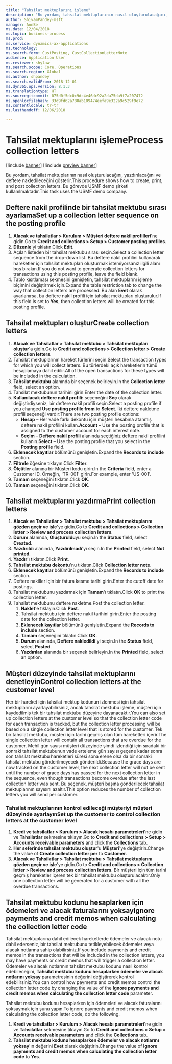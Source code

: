 ```yaml
--- 
title: "Tahsilat mektuplarını işleme"
description: "Bu yordam, tahsilat mektuplarının nasıl oluşturulacağını, yazdırılacağını ve deftere nakledileceğini gösterir."
author: ShivamPandey-msft
manager: AnnBe
ms.date: 12/04/2018
ms.topic: business-process
ms.prod: 
ms.service: dynamics-ax-applications
ms.technology: 
ms.search.form: CustPosting, CustCollectionLetterNote
audience: Application User
ms.reviewer: shylaw
ms.search.scope: Core, Operations
ms.search.region: Global
ms.author: shpandey
ms.search.validFrom: 2018-12-01
ms.dyn365.ops.version: 8.1.3
ms.translationtype: HT
ms.sourcegitcommit: 075d0f5dc0c9dc4e46dc92a2da75da9f7a207472
ms.openlocfilehash: 33d9fd62a780ab109474eefa9e322a9c529f9e72
ms.contentlocale: tr-tr
ms.lasthandoff: 12/06/2018

---
```

# <a name="process-collection-letters"></a><span data-ttu-id="579a3-103">Tahsilat mektuplarını işleme</span><span class="sxs-lookup"><span data-stu-id="579a3-103">Process collection letters</span></span>

[!include [banner](../../includes/banner.md)]
[!include [preview banner](../../includes/preview-banner.md)]

<span data-ttu-id="579a3-104">Bu yordam, tahsilat mektuplarının nasıl oluşturulacağını, yazdırılacağını ve deftere nakledileceğini gösterir.</span><span class="sxs-lookup"><span data-stu-id="579a3-104">This procedure shows how to create, print, and post collection letters.</span></span> <span data-ttu-id="579a3-105">Bu görevde USMF demo şirketi kullanılmaktadır.</span><span class="sxs-lookup"><span data-stu-id="579a3-105">This task uses the USMF demo company.</span></span>

## <a name="set-up-a-collection-letter-sequence-on-the-posting-profile"></a><span data-ttu-id="579a3-106">Deftere nakil profilinde bir tahsilat mektubu sırası ayarlama</span><span class="sxs-lookup"><span data-stu-id="579a3-106">Set up a collection letter sequence on the posting profile</span></span>
1. <span data-ttu-id="579a3-107">**Alacak ve tahsilatlar > Kurulum > Müşteri deftere nakil profilleri**'ne gidin.</span><span class="sxs-lookup"><span data-stu-id="579a3-107">Go to **Credit and collections > Setup > Customer posting profiles**.</span></span>
2. <span data-ttu-id="579a3-108">**Düzenle**'yi tıklatın.</span><span class="sxs-lookup"><span data-stu-id="579a3-108">Click **Edit**.</span></span>
3. <span data-ttu-id="579a3-109">Açılan listeden bir tahsilat mektubu sırası seçin.</span><span class="sxs-lookup"><span data-stu-id="579a3-109">Select a collection letter sequence from the drop-down list.</span></span> <span data-ttu-id="579a3-110">Bu deftere nakil profilini kullanarak hareketler için tahsilat mektupları oluşturmak istemiyorsanız ilgili alanı boş bırakın.</span><span class="sxs-lookup"><span data-stu-id="579a3-110">If you do not want to generate collection letters for transactions using this posting profile, leave the field blank.</span></span>  
4. <span data-ttu-id="579a3-111">Tablo kısıtlaması sekmesini genişletin, tahsilat mektuplarını işleme biçimini değiştirmek için.</span><span class="sxs-lookup"><span data-stu-id="579a3-111">Expand the table restriction tab to change the way that collection letters are processed.</span></span> <span data-ttu-id="579a3-112">Bu alan **Evet** olarak ayarlanırsa, bu deftere nakil profili için tahsilat mektupları oluşturulur.</span><span class="sxs-lookup"><span data-stu-id="579a3-112">If this field is set to **Yes**, then collection letters will be created for this posting profile.</span></span>  

## <a name="create-collection-letters"></a><span data-ttu-id="579a3-113">Tahsilat mektupları oluştur</span><span class="sxs-lookup"><span data-stu-id="579a3-113">Create collection letters</span></span>
1. <span data-ttu-id="579a3-114">**Alacak ve Tahsilatlar > Tahsilat mektubu > Tahsilat mektupları oluştur**'a gidin.</span><span class="sxs-lookup"><span data-stu-id="579a3-114">Go to **Credit and collections > Collection letter > Create collection letters**.</span></span>
2. <span data-ttu-id="579a3-115">Tahsilat mektuplarının hareket türlerini seçin.</span><span class="sxs-lookup"><span data-stu-id="579a3-115">Select the transaction types for which you will collect letters.</span></span> <span data-ttu-id="579a3-116">Bu türlerdeki açık hareketlerin tümü hesaplamaya dahil edilir.</span><span class="sxs-lookup"><span data-stu-id="579a3-116">All of the open transactions for these types will be included in the calculation.</span></span>  
2. <span data-ttu-id="579a3-117">**Tahsilat mektubu** alanında bir seçenek belirleyin.</span><span class="sxs-lookup"><span data-stu-id="579a3-117">In the **Collection letter** field, select an option.</span></span>
3. <span data-ttu-id="579a3-118">Tahsilat mektubunun tarihini girin.</span><span class="sxs-lookup"><span data-stu-id="579a3-118">Enter the date of the collection letter.</span></span>
4. <span data-ttu-id="579a3-119">**Kullanılacak deftere nakil profili:** seçeneğini **Seç** olarak değiştirdiyseniz, bir deftere nakil profili seçin.</span><span class="sxs-lookup"><span data-stu-id="579a3-119">Select a posting profile if you changed **Use posting profile from** to **Select**.</span></span> <span data-ttu-id="579a3-120">İki deftere nakletme profili seçeneği vardır:</span><span class="sxs-lookup"><span data-stu-id="579a3-120">There are two posting profile options:</span></span>   
   - <span data-ttu-id="579a3-121">**Hesap** – Her vade farkı dekontu için müşteri hesabına atanmış deftere nakil profilini kullan.</span><span class="sxs-lookup"><span data-stu-id="579a3-121">**Account** – Use the posting profile that is assigned to the customer account for each interest note.</span></span>   
   - <span data-ttu-id="579a3-122">**Seçim** – **Deftere nakil profili** alanında seçtiğiniz deftere nakil profilini kullanın.</span><span class="sxs-lookup"><span data-stu-id="579a3-122">**Select** – Use the posting profile that you select in the **Posting profile** field.</span></span>  
5. <span data-ttu-id="579a3-123">**Eklenecek kayıtlar** bölümünü genişletin.</span><span class="sxs-lookup"><span data-stu-id="579a3-123">Expand the **Records to include** section.</span></span>
6. <span data-ttu-id="579a3-124">**Filtrele** öğesine tıklayın.</span><span class="sxs-lookup"><span data-stu-id="579a3-124">Click **Filter**.</span></span>
7. <span data-ttu-id="579a3-125">**Ölçütler** alanına bir Müşteri kodu girin.</span><span class="sxs-lookup"><span data-stu-id="579a3-125">In the **Criteria** field, enter a Customer ID.</span></span> <span data-ttu-id="579a3-126">Örneğin, 'TR-001' girin.</span><span class="sxs-lookup"><span data-stu-id="579a3-126">For example, enter 'US-001'.</span></span>
8. <span data-ttu-id="579a3-127">**Tamam** seçeneğini tıklatın.</span><span class="sxs-lookup"><span data-stu-id="579a3-127">Click **OK**.</span></span>
9. <span data-ttu-id="579a3-128">**Tamam** seçeneğini tıklatın.</span><span class="sxs-lookup"><span data-stu-id="579a3-128">Click **OK**.</span></span>

## <a name="print-collection-letters"></a><span data-ttu-id="579a3-129">Tahsilat mektuplarını yazdırma</span><span class="sxs-lookup"><span data-stu-id="579a3-129">Print collection letters</span></span>
1. <span data-ttu-id="579a3-130">**Alacak ve Tahsilatlar > Tahsilat mektubu > Tahsilat mektuplarını gözden geçir ve işle**'ye gidin.</span><span class="sxs-lookup"><span data-stu-id="579a3-130">Go to **Credit and collections > Collection letter > Review and process collection letters**.</span></span>
2. <span data-ttu-id="579a3-131">**Durum** alanında, **Oluşturuldu**yu seçin.</span><span class="sxs-lookup"><span data-stu-id="579a3-131">In the **Status** field, select **Created**.</span></span>
3. <span data-ttu-id="579a3-132">**Yazdırıldı** alanında, **Yazdırılmadı**'yı seçin.</span><span class="sxs-lookup"><span data-stu-id="579a3-132">In the **Printed** field, select **Not printed**.</span></span>
4. <span data-ttu-id="579a3-133">**Yazdır**'ı tıklatın.</span><span class="sxs-lookup"><span data-stu-id="579a3-133">Click **Print**.</span></span>
5. <span data-ttu-id="579a3-134">**Tahsilat mektubu dekontu**'nu tıklatın.</span><span class="sxs-lookup"><span data-stu-id="579a3-134">Click **Collection letter note**.</span></span>
6. <span data-ttu-id="579a3-135">**Eklenecek kayıtlar** bölümünü genişletin.</span><span class="sxs-lookup"><span data-stu-id="579a3-135">Expand the **Records to include** section.</span></span>
7. <span data-ttu-id="579a3-136">Deftere nakiller için bir fatura kesme tarihi girin.</span><span class="sxs-lookup"><span data-stu-id="579a3-136">Enter the cutoff date for postings.</span></span>
8. <span data-ttu-id="579a3-137">Tahsilat mektubunu yazdırmak için **Tamam**'ı tıklatın.</span><span class="sxs-lookup"><span data-stu-id="579a3-137">Click **OK** to print the collection letter.</span></span>
9. <span data-ttu-id="579a3-138">Tahsilat mektubunu deftere nakletme.</span><span class="sxs-lookup"><span data-stu-id="579a3-138">Post the collection letter.</span></span>
   1. <span data-ttu-id="579a3-139">**Naklet**'e tıklayın.</span><span class="sxs-lookup"><span data-stu-id="579a3-139">Click **Post**.</span></span>
   2. <span data-ttu-id="579a3-140">Tahsilat mektubu için deftere nakil tarihini girin.</span><span class="sxs-lookup"><span data-stu-id="579a3-140">Enter the posting date for the collection letter.</span></span>
   3. <span data-ttu-id="579a3-141">**Eklenecek kayıtlar** bölümünü genişletin.</span><span class="sxs-lookup"><span data-stu-id="579a3-141">Expand the **Records to include** section.</span></span>
   4. <span data-ttu-id="579a3-142">**Tamam** seçeneğini tıklatın.</span><span class="sxs-lookup"><span data-stu-id="579a3-142">Click **OK**.</span></span>
   5. <span data-ttu-id="579a3-143">**Durum** alanında, **Deftere nakledildi**'yi seçin.</span><span class="sxs-lookup"><span data-stu-id="579a3-143">In the **Status** field, select **Posted**.</span></span>
   6. <span data-ttu-id="579a3-144">**Yazdırılan** alanında bir seçenek belirleyin.</span><span class="sxs-lookup"><span data-stu-id="579a3-144">In the **Printed** field, select an option.</span></span>

## <a name="control-collection-letters-at-the-customer-level"></a><span data-ttu-id="579a3-145">Müşteri düzeyinde tahsilat mektuplarını denetleyin</span><span class="sxs-lookup"><span data-stu-id="579a3-145">Control collection letters at the customer level</span></span>
<span data-ttu-id="579a3-146">Her bir hareket için tahsilat mektup kodunun izlenmesi için tahsilat mektuplarını ayarlayabilirsiniz, ancak tahsilat mektubu işleme, müşteri için kaydedilmiş tek bir tahsilat mektubu düzeyine dayanacaktır.</span><span class="sxs-lookup"><span data-stu-id="579a3-146">You can also set up collection letters at the customer level so that the collection letter code for each transaction is tracked, but the collection letter processing will be based on a single collection letter level that is stored for the customer.</span></span> <span data-ttu-id="579a3-147">Tek bir tahsilat mektubu, müşteri için tarihi geçmiş olan tüm hareketleri içerir.</span><span class="sxs-lookup"><span data-stu-id="579a3-147">The single collection letter will contain all transactions that are overdue for the customer.</span></span> <span data-ttu-id="579a3-148">Mehil gün sayısı müşteri düzeyinde şimdi izlendiği için sıradaki bir sonraki tahsilat mektubunun vade erteleme gün sayısı geçene kadar sonra son tahsilat mektubu hareketleri süresi sona erene olsa da bir sonraki tahsilat mektubu gönderilmeyecek gönderildi.</span><span class="sxs-lookup"><span data-stu-id="579a3-148">Because the grace days are now tracked on the customer level, the next collection letter will not be sent until the number of grace days has passed for the next collection letter in the sequence, even though transactions become overdue after the last collection letter was sent.</span></span> <span data-ttu-id="579a3-149">Bu seçenek, müşteri başına gönderilecek tahsilat mektuplarının sayısını azaltır.</span><span class="sxs-lookup"><span data-stu-id="579a3-149">This option reduces the number of collection letters you will send per customer.</span></span> 

### <a name="set-up-the-customer-to-control-collection-letters-at-the-customer-level"></a><span data-ttu-id="579a3-150">Tahsilat mektuplarının kontrol edileceği müşteriyi müşteri düzeyinde ayarlayın</span><span class="sxs-lookup"><span data-stu-id="579a3-150">Set up the customer to control collection letters at the customer level</span></span>
1.  <span data-ttu-id="579a3-151">**Kredi ve tahsilatlar > Kurulum > Alacak hesabı parametreleri**'ne gidin ve **Tahsilatlar** sekmesine tıklayın.</span><span class="sxs-lookup"><span data-stu-id="579a3-151">Go to **Credit and collections > Setup > Accounts receivable parameters** and click the **Collections** tab.</span></span> 
2.  <span data-ttu-id="579a3-152">**Her seferinde tahsilat mektubu oluştur**'u **Müşteri**'ye değiştirin.</span><span class="sxs-lookup"><span data-stu-id="579a3-152">Change the value of **Create collection letter per** to **Customer**.</span></span> 
3.  <span data-ttu-id="579a3-153">**Alacak ve Tahsilatlar > Tahsilat mektubu > Tahsilat mektuplarını gözden geçir ve işle**'ye gidin.</span><span class="sxs-lookup"><span data-stu-id="579a3-153">Go to **Credit and collections > Collection letter > Review and process collection letters**.</span></span> <span data-ttu-id="579a3-154">Bir müşteri için tüm tarihi geçmiş hareketler içeren tek bir tahsilat mektubu oluşturulacaktır.</span><span class="sxs-lookup"><span data-stu-id="579a3-154">Only one collection letter will be generated for a customer with all the overdue transactions.</span></span>

## <a name="ignore-payments-and-credit-memos-when-calculating-the-collection-letter-code"></a><span data-ttu-id="579a3-155">Tahsilat mektubu kodunu hesaplarken için ödemeleri ve alacak faturalarını yoksay</span><span class="sxs-lookup"><span data-stu-id="579a3-155">Ignore payments and credit memos when calculating the collection letter code</span></span>
<span data-ttu-id="579a3-156">Tahsilat mektuplarına dahil edilecek hareketlerde ödemeler ve alacak notu dahil ederseniz, bir tahsilat mektubunu tetikleyebilecek ödemeler veya alacak notlarına sahip olabilirsiniz.</span><span class="sxs-lookup"><span data-stu-id="579a3-156">If you include payments and credit memos in the transactions that will be included in the collection letters, you may have payments or credit memos that will trigger a collection letter.</span></span> <span data-ttu-id="579a3-157">Ödemeler ve alacak notlarının tahsilat mektubu kodunu nasıl kontrol edebileceğini, **Tahsilat mektubu kodunu hesaplarken ödemeler ve alacak notlarını yoksay** parametresinin değerini değiştirerek kontrol edebilirsiniz.</span><span class="sxs-lookup"><span data-stu-id="579a3-157">You can control how payments and credit memos control the collection letter code by changing the value of the **Ignore payments and credit memos when calculating the collection letter code** parameter.</span></span> 

<span data-ttu-id="579a3-158">Tahsilat mektubu kodunu hesaplarken için ödemeleri ve alacak faturalarını yoksaymak için şunu yapın.</span><span class="sxs-lookup"><span data-stu-id="579a3-158">To ignore payments and credit memos when calculating the collection letter code, do the following.</span></span>
1. <span data-ttu-id="579a3-159">**Kredi ve tahsilatlar > Kurulum > Alacak hesabı parametreleri**'ne gidin ve **Tahsilatlar** sekmesine tıklayın.</span><span class="sxs-lookup"><span data-stu-id="579a3-159">Go to **Credit and collections > Setup > Accounts receivable parameters** and click the **Collections** tab.</span></span> 
2. <span data-ttu-id="579a3-160">**Tahsilat mektubu kodunu hesaplarken ödemeler ve alacak notlarını yoksay**'ın değerini **Evet** olarak değiştirin.</span><span class="sxs-lookup"><span data-stu-id="579a3-160">Change the value of **Ignore payments and credit memos when calculating the collection letter code** to **Yes**.</span></span>

